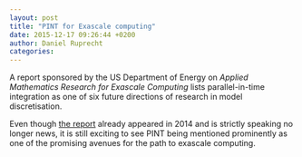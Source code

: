```yaml
---
layout: post
title: "PINT for Exascale computing"
date: 2015-12-17 09:26:44 +0200
author: Daniel Ruprecht
categories:
---
```

A report sponsored by the US Department of Energy on *Applied Mathematics Research for Exascale Computing* lists
parallel-in-time integration as one of six future directions of research in model discretisation.

<!--more-->

Even though [the report](http://science.energy.gov/%7E/media/ascr/pdf/research/am/docs/EMWGreport.pdf) already appeared in 2014 and is strictly speaking no longer news, it
is still exciting to see PINT being mentioned prominently as one of the promising avenues for the path to exascale
computing.
